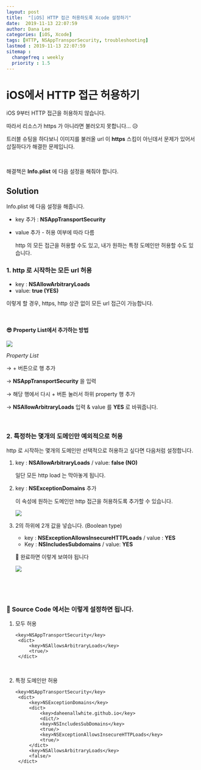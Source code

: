 ```yaml
---
layout: post
title:  "[iOS] HTTP 접근 허용하도록 Xcode 설정하기"
date:  2019-11-13 22:07:59
author: Dana Lee
categories: [iOS, Xcode]
tags: [HTTP, NSAppTransporSecurity, troubleshooting]
lastmod : 2019-11-13 22:07:59
sitemap :
  changefreq : weekly
  priority : 1.5
---
```


# iOS에서 HTTP 접근 허용하기

iOS 9부터 HTTP 접근을 허용하지 않습니다.

따라서 리소스가 https 가 아니라면 불러오지 못합니다... 😥

트러블 슈팅을 하다보니 이미지를 불러올 url 이 **https** 스킴이 아닌데서 문제가 있어서 삽질하다가 해결한 문제입니다. 

&nbsp;

해결책은 **Info.plist** 에 다음 설정을 해줘야 합니다.

## Solution

Info.plist 에 다음 설정을 해줍니다.

- key 추가 : **NSAppTransportSecurity**

- value 추가 - 허용 여부에 따라 다름

  http 의 모든 접근을 허용할 수도 있고, 내가 원하는 특정 도메인만 허용할 수도 있습니다.

### 1. http 로 시작하는 모든 url 허용 

- key : **NSAllowArbitraryLoads** 
- value: **true (YES)**

이렇게 할 경우, https, http 상관 없이 모든 url 접근이 가능합니다.

&nbsp;

#### 😎 Property List에서 추가하는 방법

![]({{site.url}}/assets/post-image/property-list-simple.png)

*Property List* 

→ + 버튼으로 행 추가 

→ **NSAppTransportSecurity** 을 입력

→ 해당 행에서 다시 + 버튼 눌러서 하위 property 행 추가 

→ **NSAllowArbitraryLoads** 입력 & value 를 **YES** 로 바꿔줍니다.

&nbsp;

### 2. 특정하는 몇개의 도메인만 예외적으로 허용 

http 로 시작하는 몇개의 도메인만 선택적으로 허용하고 싶다면 다음처럼 설정합니다.

1. key : **NSAllowArbitraryLoads** / value: **false (NO)**

   일단 모든 http load 는 막아놓게 됩니다.

2. key : **NSExceptionDomains**  추가

   이 속성에 원하는 도메인만 http 접근을 허용하도록 추가할 수 있습니다.

   ![]({{site.url}}/assets/post-image/exception-domains.png)

3. 2의 하위에 2개 값을 넣습니다. (Boolean type)

   - key : **NSExceptionAllowsInsecureHTTPLoads** / value : **YES**
   - Key : **NSIncludesSubdomains** / value: **YES**

   🔽 완료하면 이렇게 보여야 됩니다 

   ![]({{site.url}}/assets/post-image/exception-allow.png)

&nbsp;

&nbsp;

### 📎 Source Code 에서는 이렇게 설정하면 됩니다.

1. 모두 허용

   ```
   <key>NSAppTransportSecurity</key>
   	<dict>
   		<key>NSAllowsArbitraryLoads</key>
   		<true/>
   	</dict>
   ```

   &nbsp;

2. 특정 도메인만 허용

   ```
   <key>NSAppTransportSecurity</key>
   	<dict>
   		<key>NSExceptionDomains</key>
   		<dict>
   			<key>daheenallwhite.github.io</key>
   			<dict/>
   			<key>NSIncludesSubDomains</key>
   			<true/>
   			<key>NSExceptionAllowsInsecureHTTPLoads</key>
   			<true/>
   		</dict>
   		<key>NSAllowsArbitraryLoads</key>
   		<false/>
   	</dict>
   ```

   